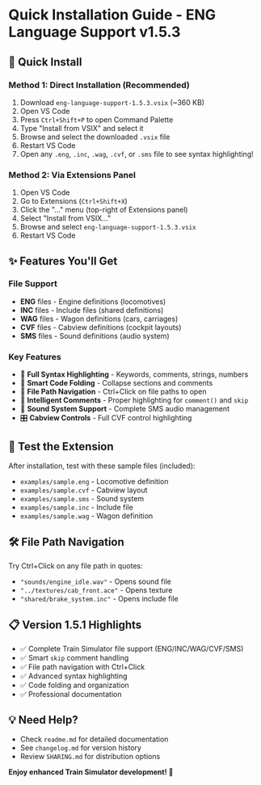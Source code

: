 # Quick Installation Guide - ENG Language Support v1.5.3

## 🚀 Quick Install

### Method 1: Direct Installation (Recommended)
1. Download `eng-language-support-1.5.3.vsix` (~360 KB)
2. Open VS Code
3. Press `Ctrl+Shift+P` to open Command Palette
4. Type "Install from VSIX" and select it
5. Browse and select the downloaded `.vsix` file
6. Restart VS Code
7. Open any `.eng`, `.inc`, `.wag`, `.cvf`, or `.sms` file to see syntax highlighting!

### Method 2: Via Extensions Panel
1. Open VS Code
2. Go to Extensions (`Ctrl+Shift+X`)
3. Click the "..." menu (top-right of Extensions panel)
4. Select "Install from VSIX..."
5. Browse and select `eng-language-support-1.5.3.vsix`
6. Restart VS Code

## ✨ Features You'll Get

### File Support
- **ENG** files - Engine definitions (locomotives)
- **INC** files - Include files (shared definitions)  
- **WAG** files - Wagon definitions (cars, carriages)
- **CVF** files - Cabview definitions (cockpit layouts)
- **SMS** files - Sound definitions (audio system)

### Key Features
- 🎨 **Full Syntax Highlighting** - Keywords, comments, strings, numbers
- 📁 **Smart Code Folding** - Collapse sections and comments
- 🔗 **File Path Navigation** - Ctrl+Click on file paths to open
- 💬 **Intelligent Comments** - Proper highlighting for `comment()` and `skip`
- 🎵 **Sound System Support** - Complete SMS audio management
- 🎛️ **Cabview Controls** - Full CVF control highlighting

## 🧪 Test the Extension

After installation, test with these sample files (included):
- `examples/sample.eng` - Locomotive definition
- `examples/sample.cvf` - Cabview layout  
- `examples/sample.sms` - Sound system
- `examples/sample.inc` - Include file
- `examples/sample.wag` - Wagon definition

## 🛠️ File Path Navigation

Try Ctrl+Click on any file path in quotes:
- `"sounds/engine_idle.wav"` - Opens sound file
- `"../textures/cab_front.ace"` - Opens texture
- `"shared/brake_system.inc"` - Opens include file

## 📋 Version 1.5.1 Highlights

- ✅ Complete Train Simulator file support (ENG/INC/WAG/CVF/SMS)
- ✅ Smart `skip` comment handling
- ✅ File path navigation with Ctrl+Click
- ✅ Advanced syntax highlighting
- ✅ Code folding and organization
- ✅ Professional documentation

## 💡 Need Help?

- Check `readme.md` for detailed documentation
- See `changelog.md` for version history
- Review `SHARING.md` for distribution options

**Enjoy enhanced Train Simulator development! 🚂**
